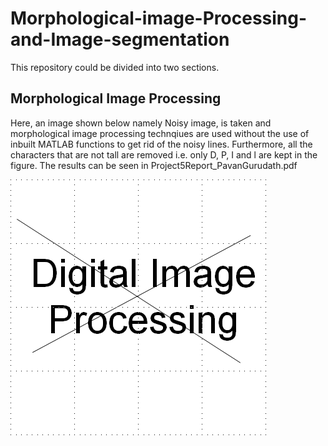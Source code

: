 # Morphological-image-Processing-and-Image-segmentation
This repository could be divided into two sections. 
## Morphological Image Processing
Here, an image shown below namely Noisy image, is taken and morphological image processing technqiues are used without the use of inbuilt MATLAB functions to get rid of the noisy lines. Furthermore, all the characters that are not tall are removed i.e. only D, P, I and l are kept in the figure. The results can be seen in Project5Report_PavanGurudath.pdf

![alt text](proj5.gif "Noisy image")

